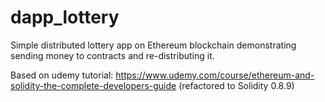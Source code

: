 # dapp_lottery
Simple distributed lottery app on Ethereum blockchain demonstrating sending money to contracts and re-distributing it.

Based on udemy tutorial: https://www.udemy.com/course/ethereum-and-solidity-the-complete-developers-guide (refactored to Solidity 0.8.9)
